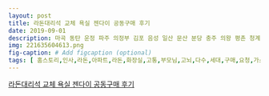 ```yaml
---
layout: post
title: 라돈대리석 교체 욕실 젠다이 공동구매 후기
date: 2019-09-01
description: 마곡 동탄 운정 파주 의정부 김포 음성 일산 문산 분당 충주 의왕 평촌 청계 수지 광교 화성 향남 춘천 제천 영등포 수원 과천 전국 모든지역 출장 가능합니다 하루의 마무리를 하면서 오늘의 하루도 보람찬 일을 
img: 221635604613.png
fig-caption: # Add figcaption (optional)
tags: [ 홈스토리,인사,라돈,아파트,라돈,화장실,고통,부모님,고뇌,다수,세대,구매,요청,가스,형태,라돈,대리석,화강석,방송,대해,전국,새집,마련,기쁨,잠시,마련,기억,언제,정도,자나깨나,서나,라돈,대리석,대한민국,국민,모두,공포,도가니,라돈,아이,신혼,가전,필수품,인기,가전,소식,하루,세대,시작,자녀,자신,아이,걱정,부모님,모든,부모님,자식,걱정,본인,건강,항상,전이,우리,부모님,우리,라돈,원래,아이,건강,왼쪽,사진,공전,오른쪽,사진,공후,사진,보기,배열,세대,시작,스피드,세심,전문,손길,라돈,실리콘,제거,보양,제대로,번일,교훈,타일,타일,실리콘,찌꺼기,얼마나,제거,완성,최고,일분,일초,매우,보람,다시,한번,대화,지역,건설,사의,이기,얼마나,이윤,남아,원가,절감,인지,대해,열띤,대화,인간,인간,존재,대해,고민,아파트,시공사,전쟁,준비,라돈,대리석,다이도,세대,보관,아주,실제,증거물,존재,시공사,싸움,생각,현실,대안,평화,마무리,해피엔딩,대화,지속,라돈,대리석,교체,작업,업체,라돈,대한,해결,코팅,시트,작업,제안,실제,해결,방법,중복,투자,고통,이중고,매출,작업,자의,양심,홈스토리,라돈,대리석,제거,철거,자리,엘지,막스,인조,대리석,시공,마무리,신의,영역,실리콘,작업,고객,만족도,아주,홈스토리,자랑,모든,세대,라돈,고통,엘지,막스,인조,대리석,욕실,이의,마음껏,현관,디딤돌,교체,라돈,걸레받이,대리석,교체,세면대,상판,교체,완성,교체,집안,모든,라돈,대리석,교체,역시,홈스토리,천안,청주,대전,아산,서산,평택,오산,인천,부천,부평,중동,계양,역곡,구로,안산,강남,서초,양재,사당,잠실,이태원,봉천,낙성대,구리,남양주,용인,마곡,운정,파주,의정부,김포,음성,일산,문산,분당,충주,의왕,평촌,청계,수지,광교,화성,향남,춘천,제천,영등포,수원,과천,전국,지역,출장,하루,마무리,오늘,하루,보람,생각,최선,다해,시공,라돈,대리석,욕실,공동,구매,교체,홈스토리,마지막,세대,라돈,대리석,해체,먼지,현장,실현,순정,더욱,곰팡이,피지,향균,실리콘,시공,인테리어,완성,라돈,스트레스,홈스토리,상담,지금,바로,전화,처음,처음,시공,마치,처음,라돈,대리석,욕실,라돈,대리석,교체,욕실,교체,공동,구매,후기 ]
---
```

[라돈대리석 교체 욕실 젠다이 공동구매 후기](https://blog.naver.com/jetamazinga?Redirect=Log&logNo=221635604613)